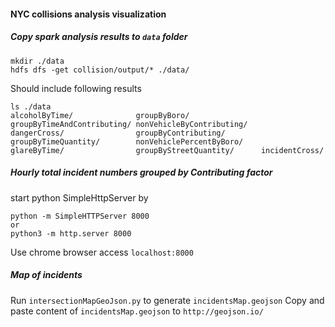 #### NYC collisions analysis visualization

##### Copy spark analysis results to `data` folder
```
mkdir ./data
hdfs dfs -get collision/output/* ./data/
```
Should include following results
```
ls ./data
alcoholByTime/              groupByBoro/                groupByTimeAndContributing/ nonVehicleByContributing/
dangerCross/                groupByContributing/        groupByTimeQuantity/        nonVehiclePercentByBoro/
glareByTime/                groupByStreetQuantity/      incidentCross/
```
##### Hourly total incident numbers grouped by Contributing factor
start python SimpleHttpServer by
```
python -m SimpleHTTPServer 8000
or
python3 -m http.server 8000
```
Use chrome browser access `localhost:8000`

##### Map of incidents
Run `intersectionMapGeoJson.py` to generate `incidentsMap.geojson`
Copy and paste content of `incidentsMap.geojson` to `http://geojson.io/`
